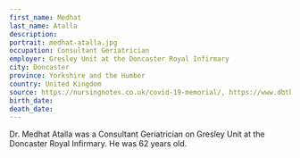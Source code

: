 ```yaml
---
first_name: Medhat
last_name: Atalla
description: 
portrait: medhat-atalla.jpg
occupation: Consultant Geriatrician
employer: Gresley Unit at the Doncaster Royal Infirmary
city: Doncaster
province: Yorkshire and the Humber
country: United Kingdom
source: https://nursingnotes.co.uk/covid-19-memorial/, https://www.dbth.nhs.uk/news/memory-dr-medhat-atalla/
birth_date: 
death_date: 
---
```


Dr. Medhat Atalla was a Consultant Geriatrician on Gresley Unit at the Doncaster Royal Infirmary. He was 62 years old.